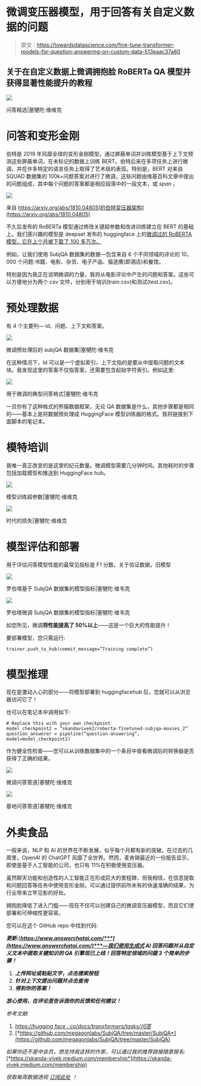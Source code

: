 # 微调变压器模型，用于回答有关自定义数据的问题

> 原文：<https://towardsdatascience.com/fine-tune-transformer-models-for-question-answering-on-custom-data-513eaac37a80>

## 关于在自定义数据上微调拥抱脸 RoBERTa QA 模型并获得显著性能提升的教程

![](img/5290338623f452e7afd545ed882303cb.png)

问答精选|塞犍陀·维维克

# 问答和变形金刚

伯特是 2019 年风靡全球的变形金刚模型。通过屏蔽单词并训练模型基于上下文预测这些屏蔽单词，在未标记的数据上训练 BERT。伯特后来在多项任务上进行微调，并在许多特定的语言任务上取得了艺术级的表现。特别是，BERT 对来自 SQUAD 数据集的 100k+问题答案对进行了微调，这些问题由维基百科文章中提出的问题组成，其中每个问题的答案都是相应段落中的一段文本，或 *span* 。

![](img/e846f639835989f9fcbdcff0f7a130c4.png)

来自 https://arxiv.org/abs/1810.04805[的伯特变压器架构](https://arxiv.org/abs/1810.04805)

不久后发布的 RoBERTa 模型通过修改关键超参数和改进训练建立在 BERT 的基础上。我们感兴趣的模型是 deepset 发布的 huggingface 上的[微调过的 RoBERTA 模型，它在上个月被下载了 100 多万次。](https://huggingface.co/deepset/roberta-base-squad2)

例如，让我们使用 SubjQA 数据集的数据—包含来自 6 个不同领域的评论的 10，000 个问题:书籍、电影、杂货、电子产品、猫途鹰(即酒店)和餐馆。

[](https://github.com/megagonlabs/SubjQA)  

特别是因为我正在说明微调的力量，我将从电影评论中产生的问题和答案。这些可以方便地分为两个 csv 文件，分别用于培训(train.csv)和测试(test.csv)。

# 预处理数据

有 4 个主要列— id、问题、上下文和答案。

![](img/dd52db4392fbe9505514cd2183110e12.png)

微调预处理后的 subjQA 数据集|塞犍陀·维韦克

在这种情况下，Id 可以是一个虚拟索引，上下文指的是要从中提取问题的文本块。我发现这里的答案不仅指答案，还需要包含起始字符索引。例如这里:

![](img/abef13a4e2bbe5cee074f5b048b1de58.png)

用于微调的典型问答格式|塞犍陀·维韦克

一旦你有了这种格式的熊猫数据框架，无论 QA 数据集是什么，其他步骤都是相同的——基本上是将数据预处理成 HuggingFace 模型训练器的格式。我将链接到下面脚本的笔记本。

# 模特培训

我唯一真正改变的是这里的纪元数量。微调模型需要几分钟时间。其他耗时的步骤包括加载模型和推送到 HuggingFace hub。

![](img/624a04120207cf3c787b6c902511391a.png)

模型训练超参数|塞犍陀·维维克

![](img/f98bee565c96e0c2991b597b3958170f.png)

时代的损失|塞犍陀·维维克

# 模型评估和部署

用于评估问答模型性能的最常见指标是 F1 分数。关于验证数据，旧模型

![](img/ec7ed154e7f1819b7c0e9fc44877c5b5.png)

罗伯塔基于 SubjQA 数据集的模型指标|塞犍陀·维韦克

![](img/9b31b0a4ac3af31cb18d47a49c5523ae.png)

罗伯塔微调 SubjQA 数据集的模型指标|塞犍陀·维韦克

如您所见，微调**将性能提高了 50%以上**——这是一个巨大的性能提升！

要部署模型，您只需运行:

`trainer.push_to_hub(commit_message=”Training complete”)`

# 模型推理

现在是激动人心的部分——将模型部署到 huggingfacehub 后，您就可以从浏览器访问它了！

[](https://huggingface.co/skandavivek2/roberta-finetuned-subjqa-movies_2)  

也可以在笔记本中调用如下:

```
# Replace this with your own checkpoint 
model_checkpoint2 = “skandavivek2/roberta-finetuned-subjqa-movies_2”
question_answerer = pipeline(“question-answering”, model=model_checkpoint2)
```

作为健全性检查——您可以从训练数据集中的一个条目中查看微调后的转换器是否获得了正确的结果。

![](img/b7d2b0b529a98a09b895967102d9e933.png)

微调问答管道|塞犍陀·维维克

![](img/da0fb7090ddff284bd626bda7835d307.png)

基地问答管道|塞犍陀·维维克

# 外卖食品

一般来说，NLP 和 AI 的世界在不断发展，似乎每个月都有新的突破。在过去的几周里，OpenAI 的 ChatGPT 风靡了全世界。然而，麦肯锡最近的一份报告显示，即使是基于人工智能的公司，也只有 11%在积极使用变压器。

虽然聊天功能和创造性的人工智能正在形成巨大的里程碑，但我相信，在信息提取和问题回答等任务中使用变形金刚，可以通过提供前所未有的快速准确的结果，为行业带来立竿见影的好处。

拥抱脸降低了进入门槛——现在不仅可以创建自己的微调变压器模型，而且它们使部署和可伸缩性更容易。

您可以在这个 GitHub repo 中找到代码:

[](https://github.com/skandavivek/transformerQA-finetuning)  

***更新:***[***https://www.answerchatai.com/***](https://www.answerchatai.com/)***—我们使用生成式 AI 回答问题并从自定义文本中提取关键知识的 QA 引擎现已上线！回答特定领域的问题 3 个简单的步骤！***

1.  ***上传网址或粘贴文字，点击搜索按钮***
2.  ***针对上下文提出问题并点击查询***
3.  ***得到你的答案！***

***放心使用，在评论里告诉我你的反馈和任何建议！***

*参考文献:*

1.  [*https://hugging face . co/docs/transformers/tasks/问答*](https://huggingface.co/docs/transformers/tasks/question_answering)
2.  [*https://github.com/megagonlabs/SubjQA/tree/master/SubjQA*](https://github.com/megagonlabs/SubjQA/tree/master/SubjQA)

*如果你还不是中会员，想支持我这样的作家，可以通过我的推荐链接随意报名:*[*https://skanda-vivek.medium.com/membership*](https://skanda-vivek.medium.com/membership)

*获取每周数据透视* [*订阅此处*](https://skandavivek.substack.com/) *！*